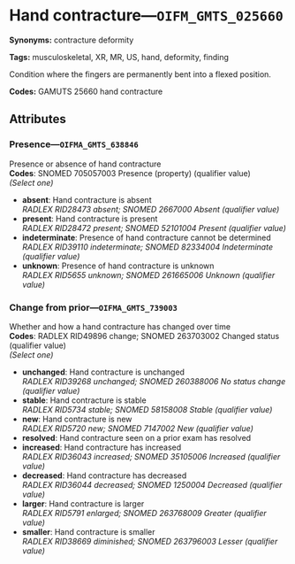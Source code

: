 # Hand contracture—`OIFM_GMTS_025660`

**Synonyms:** contracture deformity

**Tags:** musculoskeletal, XR, MR, US, hand, deformity, finding

Condition where the fingers are permanently bent into a flexed position.

**Codes:** GAMUTS 25660 hand contracture

## Attributes

### Presence—`OIFMA_GMTS_638846`

Presence or absence of hand contracture  
**Codes**: SNOMED 705057003 Presence (property) (qualifier value)  
*(Select one)*

- **absent**: Hand contracture is absent  
_RADLEX RID28473 absent; SNOMED 2667000 Absent (qualifier value)_
- **present**: Hand contracture is present  
_RADLEX RID28472 present; SNOMED 52101004 Present (qualifier value)_
- **indeterminate**: Presence of hand contracture cannot be determined  
_RADLEX RID39110 indeterminate; SNOMED 82334004 Indeterminate (qualifier value)_
- **unknown**: Presence of hand contracture is unknown  
_RADLEX RID5655 unknown; SNOMED 261665006 Unknown (qualifier value)_

### Change from prior—`OIFMA_GMTS_739003`

Whether and how a hand contracture has changed over time  
**Codes**: RADLEX RID49896 change; SNOMED 263703002 Changed status (qualifier value)  
*(Select one)*

- **unchanged**: Hand contracture is unchanged  
_RADLEX RID39268 unchanged; SNOMED 260388006 No status change (qualifier value)_
- **stable**: Hand contracture is stable  
_RADLEX RID5734 stable; SNOMED 58158008 Stable (qualifier value)_
- **new**: Hand contracture is new  
_RADLEX RID5720 new; SNOMED 7147002 New (qualifier value)_
- **resolved**: Hand contracture seen on a prior exam has resolved  
- **increased**: Hand contracture has increased  
_RADLEX RID36043 increased; SNOMED 35105006 Increased (qualifier value)_
- **decreased**: Hand contracture has decreased  
_RADLEX RID36044 decreased; SNOMED 1250004 Decreased (qualifier value)_
- **larger**: Hand contracture is larger  
_RADLEX RID5791 enlarged; SNOMED 263768009 Greater (qualifier value)_
- **smaller**: Hand contracture is smaller  
_RADLEX RID38669 diminished; SNOMED 263796003 Lesser (qualifier value)_